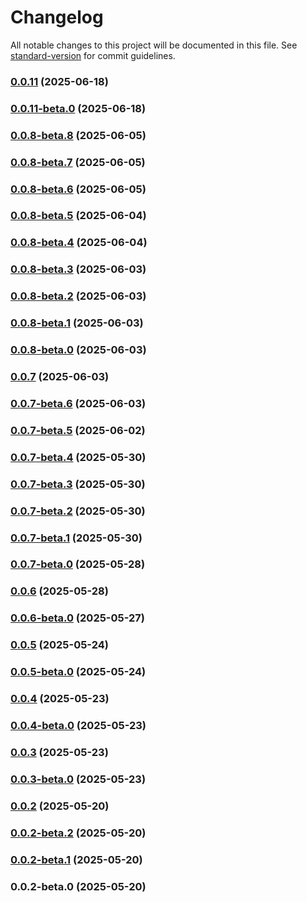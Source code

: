 # Changelog

All notable changes to this project will be documented in this file. See [standard-version](https://github.com/conventional-changelog/standard-version) for commit guidelines.

### [0.0.11](https://github.com/devx-commerce/plugin-strapi/compare/v0.0.11-beta.0...v0.0.11) (2025-06-18)

### [0.0.11-beta.0](https://github.com/devx-commerce/plugin-strapi/compare/v0.0.8-beta.8...v0.0.11-beta.0) (2025-06-18)

### [0.0.8-beta.8](https://github.com/devx-commerce/plugin-strapi/compare/v0.0.8-beta.7...v0.0.8-beta.8) (2025-06-05)

### [0.0.8-beta.7](https://github.com/devx-commerce/plugin-strapi/compare/v0.0.8-beta.6...v0.0.8-beta.7) (2025-06-05)

### [0.0.8-beta.6](https://github.com/devx-commerce/plugin-strapi/compare/v0.0.8-beta.5...v0.0.8-beta.6) (2025-06-05)

### [0.0.8-beta.5](https://github.com/devx-commerce/plugin-strapi/compare/v0.0.8-beta.4...v0.0.8-beta.5) (2025-06-04)

### [0.0.8-beta.4](https://github.com/devx-commerce/plugin-strapi/compare/v0.0.8-beta.3...v0.0.8-beta.4) (2025-06-04)

### [0.0.8-beta.3](https://github.com/devx-commerce/plugin-strapi/compare/v0.0.8-beta.2...v0.0.8-beta.3) (2025-06-03)

### [0.0.8-beta.2](https://github.com/devx-commerce/plugin-strapi/compare/v0.0.8-beta.1...v0.0.8-beta.2) (2025-06-03)

### [0.0.8-beta.1](https://github.com/devx-commerce/plugin-strapi/compare/v0.0.8-beta.0...v0.0.8-beta.1) (2025-06-03)

### [0.0.8-beta.0](https://github.com/devx-commerce/plugin-strapi/compare/v0.0.7...v0.0.8-beta.0) (2025-06-03)

### [0.0.7](https://github.com/devx-commerce/plugin-strapi/compare/v0.0.7-beta.6...v0.0.7) (2025-06-03)

### [0.0.7-beta.6](https://github.com/devx-commerce/plugin-strapi/compare/v0.0.7-beta.5...v0.0.7-beta.6) (2025-06-03)

### [0.0.7-beta.5](https://github.com/devx-commerce/plugin-strapi/compare/v0.0.7-beta.4...v0.0.7-beta.5) (2025-06-02)

### [0.0.7-beta.4](https://github.com/devx-commerce/plugin-strapi/compare/v0.0.7-beta.3...v0.0.7-beta.4) (2025-05-30)

### [0.0.7-beta.3](https://github.com/devx-commerce/plugin-strapi/compare/v0.0.7-beta.2...v0.0.7-beta.3) (2025-05-30)

### [0.0.7-beta.2](https://github.com/devx-commerce/plugin-strapi/compare/v0.0.7-beta.1...v0.0.7-beta.2) (2025-05-30)

### [0.0.7-beta.1](https://github.com/devx-commerce/plugin-strapi/compare/v0.0.7-beta.0...v0.0.7-beta.1) (2025-05-30)

### [0.0.7-beta.0](https://github.com/devx-commerce/plugin-strapi/compare/v0.0.6...v0.0.7-beta.0) (2025-05-28)

### [0.0.6](https://github.com/devx-commerce/plugin-strapi/compare/v0.0.6-beta.0...v0.0.6) (2025-05-28)

### [0.0.6-beta.0](https://github.com/devx-commerce/plugin-strapi/compare/v0.0.5...v0.0.6-beta.0) (2025-05-27)

### [0.0.5](https://github.com/devx-commerce/plugin-strapi/compare/v0.0.5-beta.0...v0.0.5) (2025-05-24)

### [0.0.5-beta.0](https://github.com/devx-commerce/plugin-strapi/compare/v0.0.4...v0.0.5-beta.0) (2025-05-24)

### [0.0.4](https://github.com/devx-commerce/plugin-strapi/compare/v0.0.4-beta.0...v0.0.4) (2025-05-23)

### [0.0.4-beta.0](https://github.com/devx-commerce/plugin-strapi/compare/v0.0.3...v0.0.4-beta.0) (2025-05-23)

### [0.0.3](https://github.com/devx-commerce/plugin-strapi/compare/v0.0.3-beta.0...v0.0.3) (2025-05-23)

### [0.0.3-beta.0](https://github.com/devx-commerce/plugin-strapi/compare/v0.0.2...v0.0.3-beta.0) (2025-05-23)

### [0.0.2](https://github.com/devx-commerce/plugin-strapi/compare/v0.0.2-beta.2...v0.0.2) (2025-05-20)

### [0.0.2-beta.2](https://github.com/devx-commerce/plugin-strapi/compare/v0.0.2-beta.1...v0.0.2-beta.2) (2025-05-20)

### [0.0.2-beta.1](https://github.com/devx-commerce/plugin-strapi/compare/v0.0.2-beta.0...v0.0.2-beta.1) (2025-05-20)

### 0.0.2-beta.0 (2025-05-20)
